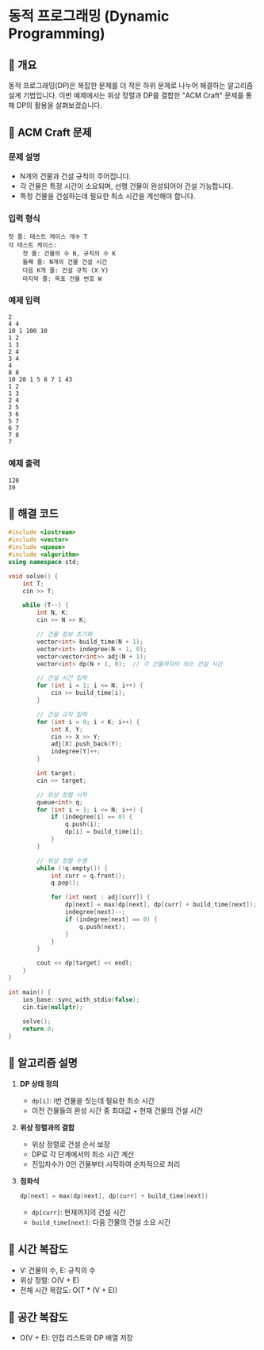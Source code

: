 # 동적 프로그래밍 (Dynamic Programming)

## 🔹 개요
동적 프로그래밍(DP)은 복잡한 문제를 더 작은 하위 문제로 나누어 해결하는 알고리즘 설계 기법입니다. 이번 예제에서는 위상 정렬과 DP를 결합한 "ACM Craft" 문제를 통해 DP의 활용을 살펴보겠습니다.

## 🔹 ACM Craft 문제
### 문제 설명
- N개의 건물과 건설 규칙이 주어집니다.
- 각 건물은 특정 시간이 소요되며, 선행 건물이 완성되어야 건설 가능합니다.
- 특정 건물을 건설하는데 필요한 최소 시간을 계산해야 합니다.

### 입력 형식
```
첫 줄: 테스트 케이스 개수 T
각 테스트 케이스:
    첫 줄: 건물의 수 N, 규칙의 수 K
    둘째 줄: N개의 건물 건설 시간
    다음 K개 줄: 건설 규칙 (X Y)
    마지막 줄: 목표 건물 번호 W
```

### 예제 입력
```
2
4 4
10 1 100 10
1 2
1 3
2 4
3 4
4
8 8
10 20 1 5 8 7 1 43
1 2
1 3
2 4
2 5
3 6
5 7
6 7
7 8
7
```

### 예제 출력
```
120
39
```

## 🔹 해결 코드
```cpp
#include <iostream>
#include <vector>
#include <queue>
#include <algorithm>
using namespace std;

void solve() {
    int T;
    cin >> T;

    while (T--) {
        int N, K;
        cin >> N >> K;

        // 건물 정보 초기화
        vector<int> build_time(N + 1);
        vector<int> indegree(N + 1, 0);
        vector<vector<int>> adj(N + 1);
        vector<int> dp(N + 1, 0);  // 각 건물까지의 최소 건설 시간

        // 건설 시간 입력
        for (int i = 1; i <= N; i++) {
            cin >> build_time[i];
        }

        // 건설 규칙 입력
        for (int i = 0; i < K; i++) {
            int X, Y;
            cin >> X >> Y;
            adj[X].push_back(Y);
            indegree[Y]++;
        }

        int target;
        cin >> target;

        // 위상 정렬 시작
        queue<int> q;
        for (int i = 1; i <= N; i++) {
            if (indegree[i] == 0) {
                q.push(i);
                dp[i] = build_time[i];
            }
        }

        // 위상 정렬 수행
        while (!q.empty()) {
            int curr = q.front();
            q.pop();

            for (int next : adj[curr]) {
                dp[next] = max(dp[next], dp[curr] + build_time[next]);
                indegree[next]--;
                if (indegree[next] == 0) {
                    q.push(next);
                }
            }
        }

        cout << dp[target] << endl;
    }
}

int main() {
    ios_base::sync_with_stdio(false);
    cin.tie(nullptr);
    
    solve();
    return 0;
}
```

## 🔹 알고리즘 설명
1. **DP 상태 정의**
   - `dp[i]`: i번 건물을 짓는데 필요한 최소 시간
   - 이전 건물들의 완성 시간 중 최대값 + 현재 건물의 건설 시간

2. **위상 정렬과의 결합**
   - 위상 정렬로 건설 순서 보장
   - DP로 각 단계에서의 최소 시간 계산
   - 진입차수가 0인 건물부터 시작하여 순차적으로 처리

3. **점화식**
   ```cpp
   dp[next] = max(dp[next], dp[curr] + build_time[next])
   ```
   - `dp[curr]`: 현재까지의 건설 시간
   - `build_time[next]`: 다음 건물의 건설 소요 시간

## 🔹 시간 복잡도
- V: 건물의 수, E: 규칙의 수
- 위상 정렬: O(V + E)
- 전체 시간 복잡도: O(T * (V + E))

## 🔹 공간 복잡도
- O(V + E): 인접 리스트와 DP 배열 저장 